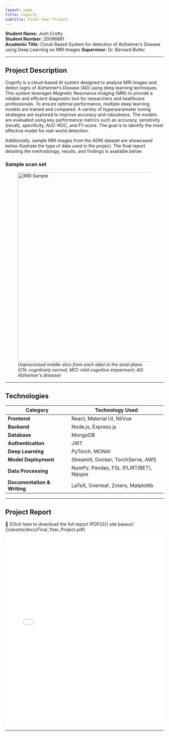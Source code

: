 ```yaml
---
layout: page
title: Cognify
subtitle: Final Year Project
---
```


**Student Name:** Josh Crotty<br>
**Student Number:** 20096881<br>
**Academic Title:** Cloud-Based System for detection of Alzheimer’s Disease using Deep Learning on MRI Images
**Supervisor:** Dr. Bernard Bulter

---

## **Project Description**

Cognify is a cloud-based AI system designed to analyse MRI images and detect signs of Alzheimer’s Disease (AD) using deep learning techniques. This system leverages Magnetic Resonance Imaging (MRI) to provide a reliable and efficient diagnostic tool for researchers and healthcare professionals.
To ensure optimal performance, multiple deep learning models are trained and compared. A variety of hyperparameter tuning strategies are explored to improve accuracy and robustness. The models are evaluated using key performance metrics such as accuracy, sensitivity (recall), specificity, AUC-ROC, and F1-score. The goal is to identify the most effective model for real-world detection.

Additionally, sample MRI images from the ADNI dataset are showcased below illustrate the type of data used in the project. The final report detailing the methodology, results, and findings is available below.

### **Sample scan set**

<figure>
  <img src="{{ site.baseurl }}/assets/img/ADNI_axial_plane_3_labels.png" alt="MRI Sample" width="600"/>
  <figcaption style="font-style: italic;">Unprocessed middle slice from each label in the axial plane. (CN: cognitively normal; MCI: mild cognitive impairment; AD: Alzheimer’s disease)</figcaption>
</figure>

---

## **Technologies**

| Category                    | Technology Used                        |
| --------------------------- | -------------------------------------- |
| **Frontend**                | React, Material UI, NiiVue             |
| **Backend**                 | Node.js, Express.js                    |
| **Database**                | MongoDB                                |
| **Authentication**          | JWT                                    |
| **Deep Learning**           | PyTorch, MONAI                         |
| **Model Deployment**        | Streamlit, Docker, TorchServe, AWS     |
| **Data Processing**         | NumPy, Pandas, FSL (FLIRT/BET), Nipype |
| **Documentation & Writing** | LaTeX, Overleaf, Zotero, Matplotlib    |

---

## **Project Report**

🔗 [Click here to download the full report (PDF)]({{ site.baseurl }}/assets/docs/Final_Year_Project.pdf)

<embed src="{{ site.baseurl }}/assets/docs/Final_Year_Project.pdf" width="100%" height="600px" />

---
